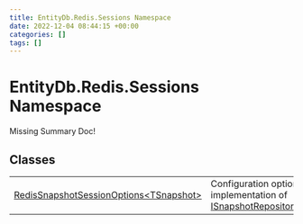 ```yaml
---
title: EntityDb.Redis.Sessions Namespace
date: 2022-12-04 08:44:15 +00:00
categories: []
tags: []
---
```


# EntityDb.Redis.Sessions Namespace
Missing Summary Doc!
## Classes
<table><tr><td><a href='dotnet-entitydb-redis-sessions-redissnapshotsessionoptions`1'>RedisSnapshotSessionOptions&lt;TSnapshot&gt;</a></td><td>
Configuration options for the Redis implementation of <a href='dotnet-entitydb-abstractions-snapshots-isnapshotrepository`1'>ISnapshotRepository&lt;TSnapshot&gt;</a>.
</td></tr></table>
